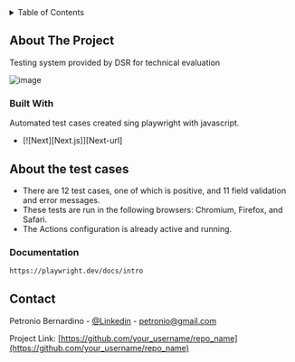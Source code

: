 <!-- TABLE OF CONTENTS -->
<details>
  <summary>Table of Contents</summary>
  <ol>
    <li>
      <a href="#about-the-project">About The Project</a>
      <ul>
        <li><a href="#built-with">Built With</a></li>
      </ul>
    </li>
    <li>
      <a href="#getting-started">Getting Started</a>
      <ul>
        <li><a href="#prerequisites">Prerequisites</a></li>
        <li><a href="#installation">Installation</a></li>
      </ul>
    </li>
    <li><a href="#usage">Usage</a></li>
    <li><a href="#roadmap">Roadmap</a></li>
    <li><a href="#contributing">Contributing</a></li>
    <li><a href="#license">License</a></li>
    <li><a href="#contact">Contact</a></li>
    <li><a href="#acknowledgments">Acknowledgments</a></li>
  </ol>
</details>

## About The Project

Testing system provided by DSR for technical evaluation

![image](https://github.com/petroniobernardino/DSR_Test/assets/66075228/3c197eb9-3fdd-4c7b-b73e-931fd3e8f20f)


### Built With

Automated test cases created sing playwright with javascript.

* [![Next][Next.js]][Next-url]


## About the test cases

- There are 12 test cases, one of which is positive, and 11 field validation and error messages.
- These tests are run in the following browsers: Chromium, Firefox, and Safari.
- The Actions configuration is already active and running.

### Documentation

  ```sh
  https://playwright.dev/docs/intro
  ```

<!-- CONTACT -->
## Contact

Petronio Bernardino - [@Linkedin](https://www.linkedin.com/in/petronio-bernardino/) - petronio@gmail.com

Project Link: [https://github.com/your_username/repo_name](https://github.com/your_username/repo_name)

